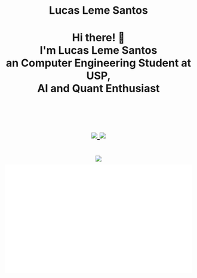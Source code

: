 
<p align="center">
	<h1 align="center"> Lucas Leme Santos <h1/>
</p>

<div align="center">
	<p>	    Hi there! 👋
		<br>I'm Lucas Leme Santos
		<br>an Computer Engineering Student at USP, 
		<br>AI and Quant Enthusiast
	</p>
<div/>

<br/>

<p align="center">
	<a href="mailto: lucaslssantos99@gmail.com">
		<img width="30" src="https://cdn4.iconfinder.com/data/icons/social-media-logos-6/512/112-gmail_email_mail-512.png">
  	<a/>	
  	<a href="https://www.linkedin.com/in/lucas-leme-santos/">
  		<img width="30" src="https://image.flaticon.com/icons/png/512/174/174857.png">
  	<a/>
</p>

<p align="center">
  <img width="500" src="https://github-readme-stats.vercel.app/api?username=lucas-leme">
  <img width="500" src="https://github.com/lucas-leme/github-stats-transparent/blob/output/generated/overview.svg">
</p>
